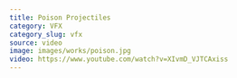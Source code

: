```yaml
---
title: Poison Projectiles
category: VFX
category_slug: vfx
source: video
image: images/works/poison.jpg
video: https://www.youtube.com/watch?v=XIvmD_VJTCAxiss
---
```



